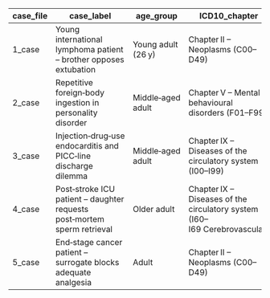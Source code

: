 | case_file | case_label                                                                                          | age_group           | ICD10_chapter                                                          | hospital_department                                                   | distinct_ethics_theme                                                         |
|-----------|-----------------------------------------------------------------------------------------------------|---------------------|------------------------------------------------------------------------|------------------------------------------------------------------------|--------------------------------------------------------------------------------|
| 1_case    | Young international lymphoma patient – brother opposes extubation                                   | Young adult (26 y)  | Chapter II – Neoplasms (C00–D49)                                       | ICU; Hematology/Oncology; International Patient Services             | Cross‑cultural end‑of‑life conflict; surrogate vs. perceived futility         |
| 2_case    | Repetitive foreign‑body ingestion in personality disorder                                            | Middle‑aged adult   | Chapter V – Mental & behavioural disorders (F01–F99)                   | Emergency Dept.; Gastroenterology; Psychiatry                         | Self‑harm, procedural futility, resource allocation                           |
| 3_case    | Injection‑drug‑use endocarditis and PICC‑line discharge dilemma                                      | Middle‑aged adult   | Chapter IX – Diseases of the circulatory system (I00–I99)              | Infectious Disease; Cardiology; Addiction Medicine                    | Harm‑reduction vs. paternalism in discharge planning                          |
| 4_case    | Post‑stroke ICU patient – daughter requests post‑mortem sperm retrieval                              | Older adult         | Chapter IX – Diseases of the circulatory system (I60–I69 Cerebrovascular) | Neuro‑ICU; Reproductive Endocrinology; Ethics Service                 | Posthumous reproduction; cultural inheritance pressures                        |
| 5_case    | End‑stage cancer patient – surrogate blocks adequate analgesia                                       | Adult               | Chapter II – Neoplasms (C00–D49)                                       | Oncology; Palliative Care; Pain Management                            | Surrogate refusal of pain relief; palliative obligations vs. proxy authority  |
